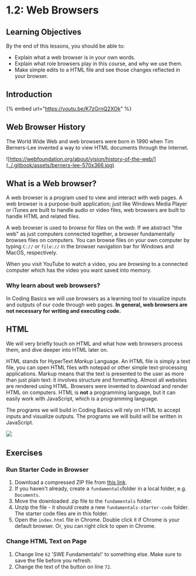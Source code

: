 # 1.2: Web Browsers

## Learning Objectives

By the end of this lessons, you should be able to:

* Explain what a web browser is in your own words.
* Explain what role browsers play in this course, and why we use them.
* Make simple edits to a HTML file and see those changes reflected in your browser.

## Introduction

{% embed url="https://youtu.be/K7zGrnQ2XOk" %}

## Web Browser History

The World Wide Web and web browsers were born in 1990 when Tim Berners-Lee invented a way to view HTML documents through the Internet.

![https://webfoundation.org/about/vision/history-of-the-web/](../.gitbook/assets/berners-lee-570x366.jpg)

## What is a Web browser?

A web browser is a program used to view and interact with web pages. A web browser is a purpose-built application; just like Windows Media Player or iTunes are built to handle audio or video files, web browsers are built to handle HTML and related files.

A web browser is used to _browse_ for files on the _web._ If we abstract "the web" as just computers connected together, a browser fundamentally browses files on computers. You can browse files on your own computer by typing `C://` or `file://` in the browser navigation bar for Windows and MacOS, respectively.

When you visit YouTube to watch a video, you are _browsing_ to a connected computer which has the video you want saved into memory.

### Why learn about web browsers?

In Coding Basics we will use browsers as a learning tool to visualize inputs and outputs of our code through web pages. **In general, web browsers are not necessary for writing and executing code.**

## HTML

We will very briefly touch on HTML and what how web browsers process them, and dive deeper into HTML later on.

HTML stands for HyperText _Markup_ Language. An HTML file is simply a text file, you can open HTML files with notepad or other simple text-processing applications. Markup means that the text is presented to the user as more than just plain text: it involves structure and formatting. Almost all websites are rendered using HTML. Browsers were invented to download and render HTML on computers. HTML is **not** a programming language, but it can easily work with JavaScript, which is a programming language.

The programs we will build in Coding Basics will rely on HTML to accept inputs and visualize outputs. The programs we will build will be written in JavaScript.

![](https://internetingishard.netlify.app/html-markup-0761f7.562e8e23.png)

## Exercises

### Run Starter Code in Browser

1. Download a compressed ZIP file from [this link](https://github.com/rocketacademy/swe101-starter-code/archive/main.zip).
2. If you haven't already, create a `fundamentals`folder in a local folder, e.g. `Documents`.
3. Move the downloaded .zip file to the `fundamentals` folder.
4. Unzip the file - it should create a new `fundamentals-starter-code` folder. The starter code files are in this folder.
5. Open the `index.html` file in Chrome. Double click it if Chrome is your default browser. Or, you can right click to open in Chrome.

### Change HTML Text on Page

1. Change line `62` 'SWE Fundamentals!' to something else. Make sure to save the file before you refresh.
2. Change the text of the button on line `72`.
